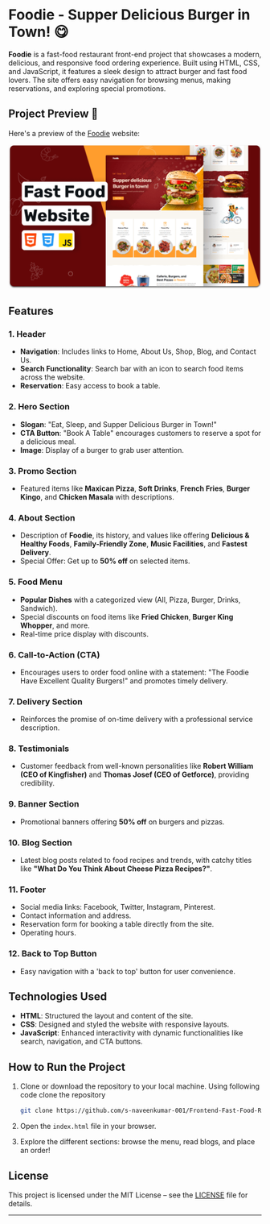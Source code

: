 # Foodie - Supper Delicious Burger in Town! 😋

**Foodie** is a fast-food restaurant front-end project that showcases a modern, delicious, and responsive food ordering experience. Built using HTML, CSS, and JavaScript, it features a sleek design to attract burger and fast food lovers. The site offers easy navigation for browsing menus, making reservations, and exploring special promotions.

## Project Preview 🍔

Here's a preview of the [Foodie](https://s-naveenkumar-001.github.io/Frontend-Fast-Food-Restaurant-Project/) website:

![Foodie Website Preview](https://github.com/s-naveenkumar-001/Frontend-Fast-Food-Restaurant-Project/blob/main/readme-images/desktop.png)

## Features

### 1. Header
- **Navigation**: Includes links to Home, About Us, Shop, Blog, and Contact Us.
- **Search Functionality**: Search bar with an icon to search food items across the website.
- **Reservation**: Easy access to book a table.

### 2. Hero Section
- **Slogan**: "Eat, Sleep, and Supper Delicious Burger in Town!"
- **CTA Button**: "Book A Table" encourages customers to reserve a spot for a delicious meal.
- **Image**: Display of a burger to grab user attention.

### 3. Promo Section
- Featured items like **Maxican Pizza**, **Soft Drinks**, **French Fries**, **Burger Kingo**, and **Chicken Masala** with descriptions.

### 4. About Section
- Description of **Foodie**, its history, and values like offering **Delicious & Healthy Foods**, **Family-Friendly Zone**, **Music Facilities**, and **Fastest Delivery**.
- Special Offer: Get up to **50% off** on selected items.

### 5. Food Menu
- **Popular Dishes** with a categorized view (All, Pizza, Burger, Drinks, Sandwich).
- Special discounts on food items like **Fried Chicken**, **Burger King Whopper**, and more.
- Real-time price display with discounts.

### 6. Call-to-Action (CTA)
- Encourages users to order food online with a statement: "The Foodie Have Excellent Quality Burgers!" and promotes timely delivery.

### 7. Delivery Section
- Reinforces the promise of on-time delivery with a professional service description.

### 8. Testimonials
- Customer feedback from well-known personalities like **Robert William (CEO of Kingfisher)** and **Thomas Josef (CEO of Getforce)**, providing credibility.

### 9. Banner Section
- Promotional banners offering **50% off** on burgers and pizzas.

### 10. Blog Section
- Latest blog posts related to food recipes and trends, with catchy titles like **"What Do You Think About Cheese Pizza Recipes?"**.

### 11. Footer
- Social media links: Facebook, Twitter, Instagram, Pinterest.
- Contact information and address.
- Reservation form for booking a table directly from the site.
- Operating hours.

### 12. Back to Top Button
- Easy navigation with a 'back to top' button for user convenience.

## Technologies Used
- **HTML**: Structured the layout and content of the site.
- **CSS**: Designed and styled the website with responsive layouts.
- **JavaScript**: Enhanced interactivity with dynamic functionalities like search, navigation, and CTA buttons.

## How to Run the Project
1. Clone or download the repository to your local machine. Using following code clone the repository
   
   ```bash
   git clone https://github.com/s-naveenkumar-001/Frontend-Fast-Food-Restaurant-Project.git
   ```
3. Open the `index.html` file in your browser.
4. Explore the different sections: browse the menu, read blogs, and place an order!

## License
This project is licensed under the MIT License – see the [LICENSE](LICENSE) file for details.

---
